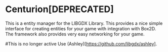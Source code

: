 Centurion[DEPRECATED]
=========

This is a entity manager for the LIBGDX Library. This provides a nice simple interface for creating entities for your game with integration with Box2D. The framework also provides very easy networking for your game.

#This is no longer active
Use (Ashley)[https://github.com/libgdx/ashley].
